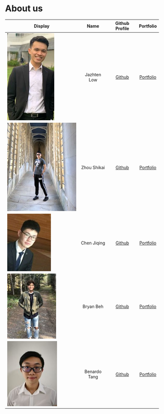 # About us

Display | Name | Github Profile | Portfolio 
--------|:----:|:--------------:|:---------:
![](team/jazhten.jpg) | Jazhten Low | [Github](https://github.com/jazhten) | [Portfolio](docs/team/jazhten.md)
![](team/shikai.jpg) | Zhou Shikai | [Github](https://github.com/shikai-zhou) |<a href="team/shikai-zhou.html">Portfolio</a><br> 
![](team/jiqing.jpg) | Chen Jiqing | [Github](https://github.com/judowha) | [Portfolio](docs/team/judowha.md)
![](team/bryan.jpg) | Bryan Beh | [Github](https://github.com/bryanbeh1998) | [Portfolio](docs/team/bryanbeh1998.md)
![](team/benardo.jpg) | Benardo Tang | [Github](https://github.com/BenardoTang) | [Portfolio](team/benardotang.md)
